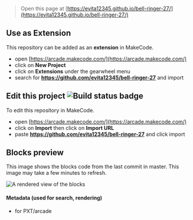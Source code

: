  


> Open this page at [https://evita12345.github.io/bell-ringer-27/](https://evita12345.github.io/bell-ringer-27/)

## Use as Extension

This repository can be added as an **extension** in MakeCode.

* open [https://arcade.makecode.com/](https://arcade.makecode.com/)
* click on **New Project**
* click on **Extensions** under the gearwheel menu
* search for **https://github.com/evita12345/bell-ringer-27** and import

## Edit this project ![Build status badge](https://github.com/evita12345/bell-ringer-27/workflows/MakeCode/badge.svg)

To edit this repository in MakeCode.

* open [https://arcade.makecode.com/](https://arcade.makecode.com/)
* click on **Import** then click on **Import URL**
* paste **https://github.com/evita12345/bell-ringer-27** and click import

## Blocks preview

This image shows the blocks code from the last commit in master.
This image may take a few minutes to refresh.

![A rendered view of the blocks](https://github.com/evita12345/bell-ringer-27/raw/master/.github/makecode/blocks.png)

#### Metadata (used for search, rendering)

* for PXT/arcade
<script src="https://makecode.com/gh-pages-embed.js"></script><script>makeCodeRender("{{ site.makecode.home_url }}", "{{ site.github.owner_name }}/{{ site.github.repository_name }}");</script>
